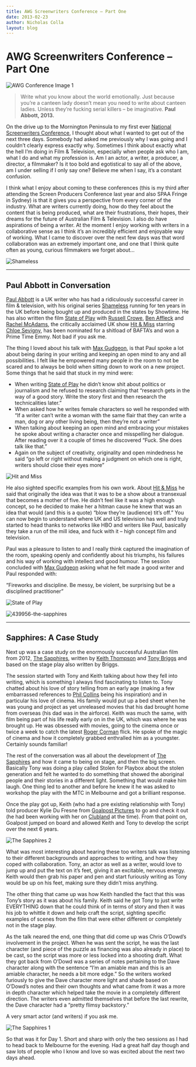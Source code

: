 ```yaml
---
title: AWG Screenwriters Conference – Part One
date: 2013-02-23
author: Nicholas Colla
layout: blog
---
```

# AWG Screenwriters Conference – Part One

![AWG Conference Image 1](/static/blog/02-AWG-Conference-Image-1-590x331.png)

> Write what you know about the world emotionally. Just because you’re a canteen lady doesn’t mean you need to write about canteen ladies. Unless they’re fucking serial killers – be imaginative.
> **Paul Abbott, 2013.**

On the drive up to the Mornington Peninsula to my first ever [National Screenwriters Conference](http://www.awg.com.au/nsc/), I thought about what I wanted to get out of the next three days. Somebody had asked me previously why I was going and I couldn’t clearly express exactly why. Sometimes I think about exactly what the hell I’m doing in Film & Television, especially when people ask who I am, what I do and what my profession is. Am I an actor, a writer, a producer, a director, a filmmaker? Is it too bold and egotistical to say all of the above, am I under selling if I only say one? Believe me when I say, it’s a constant confusion.

I think what I enjoy about coming to these conferences (this is my third after attending the Screen Producers Conference last year and also SPAA Fringe in Sydney) is that it gives you a perspective from every corner of the industry. What are writers currently doing, how do they feel about the content that is being produced, what are their frustrations, their hopes, their dreams for the future of Australian Film & Television. I also do have aspirations of being a writer. At the moment I enjoy working with writers in a collaborative sense as I think it’s an incredibly efficient and enjoyable way of working. What I came to discover over the next few days was that word collaboration was an extremely important one, and one that I think quite often as young, curious filmmakers we forget about…

![Shameless](/static/blog/02-Shameless-590x331.jpg)

---

## Paul Abbott in Conversation

[Paul Abbott](http://www.imdb.com/name/nm0008036/) is a UK writer who has had a ridiculously successful career in film & television, with his original series [Shameless](http://www.imdb.com/title/tt1586680/) running for ten years in the UK before being bought up and produced in the states by Showtime. He has also written the film [State of Play](http://www.imdb.com/title/tt0473705/) with [Russell Crowe](http://www.imdb.com/name/nm0000128/), [Ben Affleck](http://www.imdb.com/name/nm0000255/) and [Rachel McAdams](http://www.imdb.com/name/nm1046097/), the critically acclaimed UK show [Hit & Miss](http://www.imdb.com/title/tt2232345/) starring [Chloe Sevigny](http://www.imdb.com/name/nm0001721/), has been nominated for a shitload of BAFTA’s and won a Prime Time Emmy. Not bad if you ask me.

The thing I loved about his talk with [Max Gudgeon](http://www.imdb.com/name/nm0345637/), is that Paul spoke a lot about being daring in your writing and keeping an open mind to any and all possibilities. I felt like he empowered many people in the room to not be scared and to always be bold when sitting down to work on a new project. Some things that he said that stuck in my mind were:

* When writing [State of Play](http://www.imdb.com/title/tt0473705/) he didn’t know shit about politics or journalism and he refused to research claiming that “research gets in the way of a good story. Write the story first and then research the technicalities later.”
* When asked how he writes female characters so well he responded with “If a writer can’t write a woman with the same flair that they can write a man, dog or any other living being, then they’re not a writer”
* When talking about keeping an open mind and embracing your mistakes he spoke about writing a character once and misspelling her dialogue. After reading over it a couple of times he discovered “Fuck. She does talk like that.”
* Again on the subject of creativity, originality and open mindedness he said “go left or right without making a judgment on which one is right, writers should close their eyes more”

![Hit and Miss](/static/blog/02-Hit-and-Miss-590x331.jpg)

He also sighted specific examples from his own work. About [Hit & Miss](http://www.imdb.com/title/tt2232345/) he said that originally the idea was that it was to be a show about a transexual that becomes a mother of five. He didn’t feel like it was a high enough concept, so he decided to make her a hitman cause he knew that was an idea that would (and this is a quote) “blow they’re (audience) tit’s off.” You can now begin to understand where UK and US television has well and truly started to head thanks to networks like HBO and writers like Paul, basically they take a run of the mill idea, and fuck with it – high concept film and television.

Paul was a pleasure to listen to and I really think captured the imagination of the room, speaking openly and confidently about his triumphs, his failures and his way of working with intellect and good humour. The session concluded with [Max Gudgeon](http://www.imdb.com/name/nm0345637/) asking what he felt made a good writer and Paul responded with:

“Fireworks and discipline. Be messy, be violent, be surprising but be a disciplined practitioner”

![State of Play](/static/blog/02-State-of-Play.jpg)

![439956-the-sapphires](/static/blog/02-439956-the-sapphires-590x332.jpg)

---

## Sapphires: A Case Study

Next up was a case study on the enormously successful Australian film from 2012, [The Sapphires](http://www.imdb.com/title/tt1673697/), written by [Keith Thompson](http://www.imdb.com/name/nm0860375/) and [Tony Briggs](http://www.imdb.com/name/nm0109092/) and based on the stage play also written by Briggs.

The session started with Tony and Keith talking about how they fell into writing, which is something I always find fascinating to listen to. Tony chatted about his love of story telling from an early age (making a few embarrassed references to [Phil Collins](http://en.wikipedia.org/wiki/Phil_Collins) being his inspiration) and in particular his love of cinema. His family would put up a bed sheet when he was young and project as yet unreleased movies that his dad brought home from overseas (his dad was in the airforce). Keith was much the same, with film being part of his life really early on in the UK, which was where he was brought up. He was obsessed with movies, going to the cinema once or twice a week to catch the latest [Roger Corman](http://www.imdb.com/name/nm0000339/) flick. He spoke of the magic of cinema and how it completely grabbed enthralled him as a youngster. Certainly sounds familiar!

The rest of the conversation was all about the development of [The Sapphires](http://www.imdb.com/title/tt1673697/) and how it came to being on stage, and then the big screen. Basically Tony was doing a play called Stolen for Playbox about the stolen generation and felt he wanted to do something that showed the aboriginal people and their stories in a different light. Something that would make him laugh. One thing led to another and before he knew it he was asked to workshop the play with the MTC in Melbourne and got a brilliant response.

Once the play got up, Keith (who had a pre existing relationship with Tony) told producer Kylie Du Fresne from [Goalpost Pictures](http://goalpostpictures.com/) to go and check it out (he had been working with her on [Clubland](http://www.imdb.com/title/tt0432264/?ref_=sr_1) at the time). From that point on, Goalpost jumped on board and allowed Keith and Tony to develop the script over the next 6 years.

![The Sapphires 2](/static/blog/02-The-Sapphires-2.jpg)

What was most interesting about hearing these too writers talk was listening to their different backgrounds and approaches to writing, and how they coped with collaboration. Tony, an actor as well as a writer, would love to jump up and put the text on it’s feet, giving it an excitable, nervous energy. Keith would then grab his paper and pen and start furiously writing as Tony would be up on his feet, making sure they didn’t miss anything.

The other thing that came up was how Keith handled the fact that this was Tony’s story as it was about his family. Keith said he got Tony to just write EVERYTHING down that he could think of in terms of story and then it was his job to whittle it down and help craft the script, sighting specific examples of scenes from the film that were either different or completely not in the stage play.

As the talk neared the end, one thing that did come up was Chris O’Dowd’s involvement in the project. When he was sent the script, he was the last character (and piece of the puzzle as financing was also already in place) to be cast, so the script was more or less locked into a shooting draft. What they got back from O’Dowd was a series of notes pertaining to the Dave character along with the sentence “I’m an amiable man and this is an amiable character, he needs a bit more edge.” So the writers worked furiously to give the Dave character more light and shade based on O’Dowd’s notes and their own thoughts and what came from it was a more in depth character which helped take the movie in a completely different direction. The writers even admitted themselves that before the last rewrite, the Dave character had a “pretty flimsy backstory.”

A very smart actor (and writers) if you ask me.

![The Sapphires 1](/static/blog/02-The-Sapphires-1-590x393.jpg)

So that was it for Day 1. Short and sharp with only the two sessions as I had to head back to Melbourne for the evening. Had a great half day though and saw lots of people who I know and love so was excited about the next two days ahead.